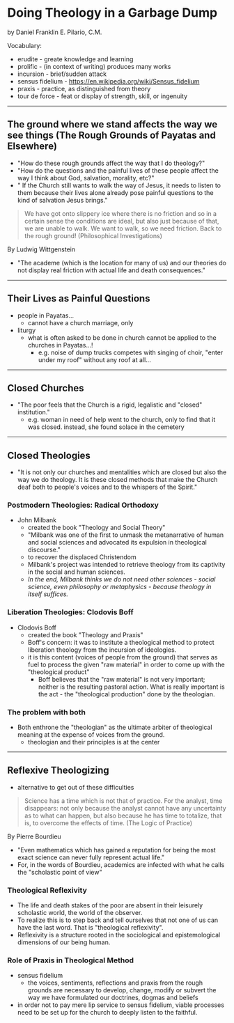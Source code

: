 # Doing Theology in a Garbage Dump

by Daniel Franklin E. Pilario, C.M.

Vocabulary:

- erudite - greate knowledge and learning
- prolific - (in context of writing) produces many works
- incursion - brief/sudden attack
- sensus fidelium - <https://en.wikipedia.org/wiki/Sensus_fidelium>
- praxis - practice, as distinguished from theory
- tour de force - feat or display of strength, skill, or ingenuity

---

## The ground where we stand affects the way we see things (The Rough Grounds of Payatas and Elsewhere)

- "How do these rough grounds affect the way that I do theology?"
- "How do the questions and the painful lives of these people affect the way I think about God, salvation, morality, etc?"
- " If the Church still wants to walk the way of Jesus, it needs to listen to them because their lives alone already pose painful questions to the kind of salvation Jesus brings."

>We have got onto slippery ice where there is no friction and so in a certain sense the conditions are ideal, but also just because of that, we are unable to walk. We want to walk, so we need friction. Back to the rough ground! (Philosophical Investigations)

By Ludwig Wittgenstein

- "The academe (which is the location for many of us) and our theories do not display real friction with actual life and death consequences."

---

## Their Lives as Painful Questions

- people in Payatas...
	- cannot have a church marriage, only
- liturgy
	- what is often asked to be done in church cannot be applied to the churches in Payatas...!
		- e.g. noise of dump trucks competes with singing of choir, "enter under my roof" without any roof at all...

---

## Closed Churches

- "The poor feels that the Church is a rigid, legalistic and "closed" institution."
	- e.g. woman in need of help went to the church, only to find that it was closed. instead, she found solace in the cemetery

---

## Closed Theologies

- "It is not only our churches and mentalities which are closed but also the way we do theology. It is these closed methods that make the Church deaf both to people's voices and to the whispers of the Spirit."

### Postmodern Theologies: Radical Orthodoxy

- John Milbank
	- created the book "Theology and Social Theory"
	- "Milbank was one of the first to unmask the metanarrative of human and social sciences and advocated its expulsion in theological discourse."
	- to recover the displaced Christendom
	- Milbank's project was intended to retrieve theology from its captivity in the social and human sciences.
	- *In the end, Milbank thinks we do not need other sciences - social science, even philosophy or metaphysics - because theology in itself suffices.*

### Liberation Theologies: Clodovis Boff

- Clodovis Boff
	- created the book "Theology and Praxis"
	- Boff's concern: it was to institute a theological method to protect liberation theology from the incursion of ideologies.
	- it is this content (voices of people from the ground) that serves as fuel to process the given "raw material" in order to come up with the "theological product"
		- Boff believes that the "raw material" is not very important; neither is the resulting pastoral action. What is really important is the act - the "theological production" done by the theologian. 

### The problem with both

- Both enthrone the "theologian" as the ultimate arbiter of theological meaning at the expense of voices from the ground.
	- theologian and their principles is at the center

---

## Reflexive Theologizing

- alternative to get out of these difficulties

>Science has a time which is not that of practice. For the analyst, time disappears: not only because the analyst cannot have any uncertainty as to what can happen, but also because he has time to totalize, that is, to overcome the effects of time. (The Logic of Practice)

By Pierre Bourdieu

- "Even mathematics which has gained a reputation for being the most exact science can never fully represent actual life."
- For, in the words of Bourdieu, academics are infected with what he calls the "scholastic point of view"

### Theological Reflexivity

- The life and death stakes of the poor are absent in their leisurely scholastic world, the world of the observer.
- To realize this is to step back and tell ourselves that not one of us can have the last word. That is "theological reflexivity". 
- Reflexivity is a structure rooted in the sociological and epistemological dimensions of our being human.

### Role of Praxis in Theological Method

- sensus fidelium
	- the voices, sentiments, reflections and praxis from the rough grounds are necessary to develop, change, modify or subvert the way we have formulated our doctrines, dogmas and beliefs
- in order not to pay mere lip service to sensus fidelium, viable processes need to be set up for the church to deeply listen to the faithful.
